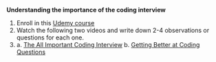 **Understanding the importance of the coding interview**
1. Enroll in this [Udemy course](https://anniecannons.udemy.com/course/coding-interview-bootcamp-algorithms-and-data-structure/learn/quiz/4990668#overview)
2. Watch the following two videos and write down 2-4 observations or questions for each one.
3. a. [The All Important Coding Interview](https://anniecannons.udemy.com/course/coding-interview-bootcamp-algorithms-and-data-structure/learn/lecture/8533042#overview)
   b. [Getting Better at Coding Questions](https://anniecannons.udemy.com/course/coding-interview-bootcamp-algorithms-and-data-structure/learn/lecture/8533046#overview)